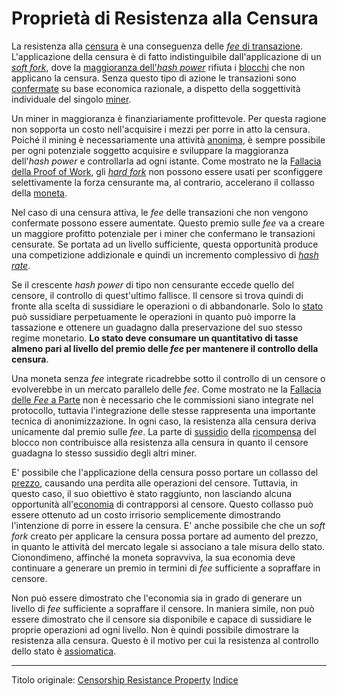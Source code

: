 # Proprietà di Resistenza alla Censura



La resistenza alla [censura](ch101-glossary.md#censura) è una conseguenza delle [_fee_ di transazione](ch101-glossary.md#commissione-di-transazione-fee). L'applicazione della censura è di fatto indistinguibile dall'applicazione di un [_soft fork_](ch101-glossary.md#soft-fork), dove la [maggioranza dell'_hash power_](ch101-glossary.md#maggioranza-dellhash-power) rifiuta i [blocchi](ch101-glossary.md#blocco) che non applicano la censura. Senza questo tipo di azione le transazioni sono [confermate](ch101-glossary.md#conferma) su base economica razionale, a dispetto della soggettività individuale del singolo [miner](ch101-glossary.md#miner).

Un miner in maggioranza è finanziariamente profittevole. Per questa ragione non sopporta un costo nell'acquisire i mezzi per porre in atto la censura. Poiché il mining è necessariamente una attività [anonima](ch016-risk-sharing-principle.md), è sempre possibile per ogni potenziale soggetto acquisire e sviluppare la maggioranza dell'_hash power_ e controllarla ad ogni istante. Come mostrato ne la [Fallacia della Proof of Work](ch073-proof-of-work-fallacy.md), gli [_hard fork_](ch101-glossary.md#hard-fork) non possono essere usati per sconfiggere selettivamente la forza censurante ma, al contrario, accelerano il collasso della [moneta](ch101-glossary.md#moneta).

Nel caso di una censura attiva, le _fee_ delle transazioni che non vengono confermate possono essere aumentate. Questo premio sulle _fee_ va a creare un maggiore profitto potenziale per i miner che confermano le transazioni censurate. Se portata ad un livello sufficiente, questa opportunità produce una competizione addizionale e quindi un incremento complessivo di [_hash rate_](ch101-glossary.md#hash-rate).

Se il crescente _hash power_ di tipo non censurante eccede quello del censore, il controllo di quest'ultimo fallisce. Il censore si trova quindi di fronte alla scelta di sussidiare le operazioni o di abbandonarle. Solo lo [stato](ch101-glossary.md#stato) può sussidiare perpetuamente le operazioni in quanto può imporre la tassazione e ottenere un guadagno dalla preservazione del suo stesso regime monetario. **Lo stato deve consumare un quantitativo di tasse almeno pari al livello del premio delle _fee_ per mantenere il controllo della censura**.

Una moneta senza _fee_ integrate ricadrebbe sotto il controllo di un censore o evolverebbe in un mercato parallelo delle _fee_. Come mostrato ne la [Fallacia delle _Fee_ a Parte](ch081-side-fee-fallacy.md) non è necessario che le commissioni siano integrate nel protocollo, tuttavia l'integrazione delle stesse rappresenta una importante tecnica di anonimizzazione. In ogni caso, la resistenza alla censura deriva unicamente dal premio sulle _fee_. La parte di [sussidio](ch101-glossary.md#sussidio-subsidy) della [ricompensa](ch101-glossary.md#ricompensa-reward) del blocco non contribuisce alla resistenza alla censura in quanto il censore guadagna lo stesso sussidio degli altri miner.

E' possibile che l'applicazione della censura posso portare un collasso del [prezzo](ch101-glossary.md#prezzo), causando una perdita alle operazioni del censore. Tuttavia, in questo caso, il suo obiettivo è stato raggiunto, non lasciando alcuna opportunità all'[economia](ch101-glossary.md#economia) di contrapporsi al censore. Questo collasso può essere ottenuto ad un costo irrisorio semplicemente dimostrando l'intenzione di porre in essere la censura. E' anche possibile che che un _soft fork_ creato per applicare la censura possa portare ad aumento del prezzo, in quanto le attività del mercato legale si associano a tale misura dello stato. Cionondimeno, affinché la moneta sopravviva, la sua economia deve continuare a generare un premio in termini di _fee_ sufficiente a sopraffare in censore.

Non può essere dimostrato che l'economia sia in grado di generare un livello di _fee_ sufficiente a sopraffare il censore. In maniera simile, non può essere dimostrato che il censore sia disponibile e capace di sussidiare le proprie operazioni ad ogni livello. Non è quindi possibile dimostrare la resistenza alla censura. Questo è il motivo per cui la resistenza al controllo dello stato è [assiomatica](ch004-axiom-of-resistance.md).

---

Titolo originale: [Censorship Resistance Property](https://github.com/libbitcoin/libbitcoin-system/wiki/Censorship-Resistance-Property)
[Indice](/README.md)


